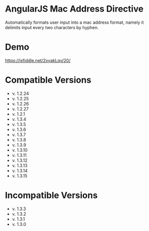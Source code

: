 # AngularJS Mac Address Directive
Automatically formats user input into a mac address format, namely it delimits input every two characters by hyphen.


# Demo
https://jsfiddle.net/2xyakLqv/20/

# Compatible Versions
- v. 1.2.24
- v. 1.2.25
- v. 1.2.26
- v. 1.2.27
- v. 1.2.1
- v. 1.3.4
- v. 1.3.5
- v. 1.3.6
- v. 1.3.7
- v. 1.3.8
- v. 1.3.9
- v. 1.3.10
- v. 1.3.11
- v. 1.3.12
- v. 1.3.13
- v. 1.3.14
- v. 1.3.15

# Incompatible Versions
- v. 1.3.3
- v. 1.3.2
- v. 1.3.1
- v. 1.3.0
